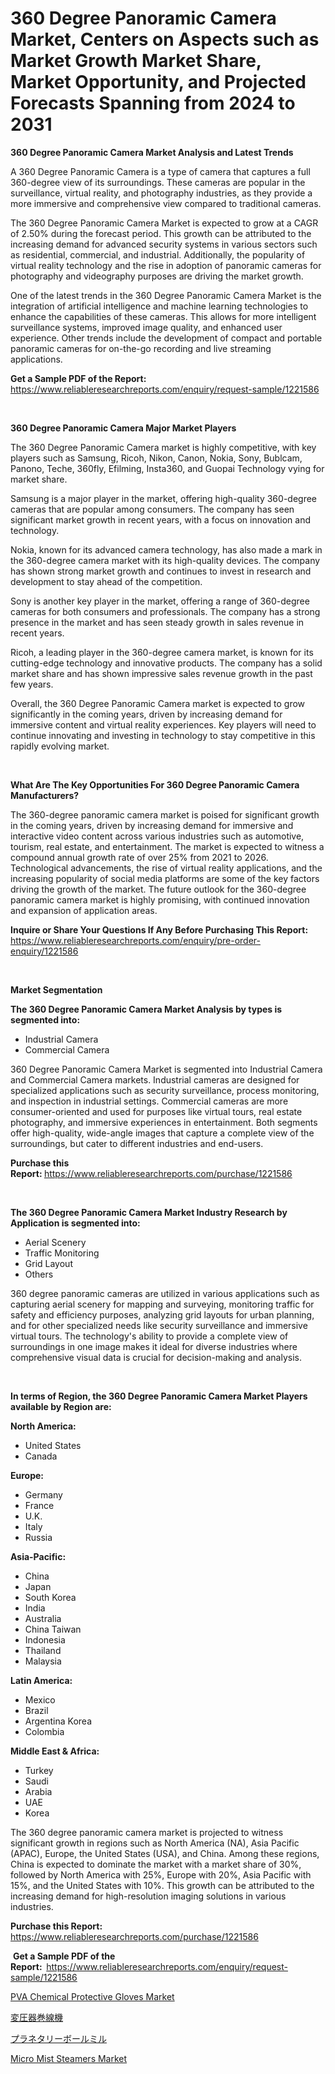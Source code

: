 <p><h1>360 Degree Panoramic Camera Market, Centers on Aspects such as Market Growth Market Share, Market Opportunity, and Projected Forecasts Spanning from 2024 to 2031</h1></p><p><strong>360 Degree Panoramic Camera Market Analysis and Latest Trends</strong></p>
<p><p>A 360 Degree Panoramic Camera is a type of camera that captures a full 360-degree view of its surroundings. These cameras are popular in the surveillance, virtual reality, and photography industries, as they provide a more immersive and comprehensive view compared to traditional cameras.</p><p>The 360 Degree Panoramic Camera Market is expected to grow at a CAGR of 2.50% during the forecast period. This growth can be attributed to the increasing demand for advanced security systems in various sectors such as residential, commercial, and industrial. Additionally, the popularity of virtual reality technology and the rise in adoption of panoramic cameras for photography and videography purposes are driving the market growth.</p><p>One of the latest trends in the 360 Degree Panoramic Camera Market is the integration of artificial intelligence and machine learning technologies to enhance the capabilities of these cameras. This allows for more intelligent surveillance systems, improved image quality, and enhanced user experience. Other trends include the development of compact and portable panoramic cameras for on-the-go recording and live streaming applications.</p></p>
<p><strong>Get a Sample PDF of the Report:&nbsp;</strong> <a href="https://www.reliableresearchreports.com/enquiry/request-sample/1221586">https://www.reliableresearchreports.com/enquiry/request-sample/1221586</a></p>
<p>&nbsp;</p>
<p><strong>360 Degree Panoramic Camera Major Market Players</strong></p>
<p><p>The 360 Degree Panoramic Camera market is highly competitive, with key players such as Samsung, Ricoh, Nikon, Canon, Nokia, Sony, Bublcam, Panono, Teche, 360fly, Efilming, Insta360, and Guopai Technology vying for market share.</p><p>Samsung is a major player in the market, offering high-quality 360-degree cameras that are popular among consumers. The company has seen significant market growth in recent years, with a focus on innovation and technology.</p><p>Nokia, known for its advanced camera technology, has also made a mark in the 360-degree camera market with its high-quality devices. The company has shown strong market growth and continues to invest in research and development to stay ahead of the competition.</p><p>Sony is another key player in the market, offering a range of 360-degree cameras for both consumers and professionals. The company has a strong presence in the market and has seen steady growth in sales revenue in recent years.</p><p>Ricoh, a leading player in the 360-degree camera market, is known for its cutting-edge technology and innovative products. The company has a solid market share and has shown impressive sales revenue growth in the past few years.</p><p>Overall, the 360 Degree Panoramic Camera market is expected to grow significantly in the coming years, driven by increasing demand for immersive content and virtual reality experiences. Key players will need to continue innovating and investing in technology to stay competitive in this rapidly evolving market.</p></p>
<p>&nbsp;</p>
<p><strong>What Are The Key Opportunities For 360 Degree Panoramic Camera Manufacturers?</strong></p>
<p><p>The 360-degree panoramic camera market is poised for significant growth in the coming years, driven by increasing demand for immersive and interactive video content across various industries such as automotive, tourism, real estate, and entertainment. The market is expected to witness a compound annual growth rate of over 25% from 2021 to 2026. Technological advancements, the rise of virtual reality applications, and the increasing popularity of social media platforms are some of the key factors driving the growth of the market. The future outlook for the 360-degree panoramic camera market is highly promising, with continued innovation and expansion of application areas.</p></p>
<p><strong>Inquire or Share Your Questions If Any Before Purchasing This Report:</strong> <a href="https://www.reliableresearchreports.com/enquiry/pre-order-enquiry/1221586">https://www.reliableresearchreports.com/enquiry/pre-order-enquiry/1221586</a></p>
<p>&nbsp;</p>
<p><strong>Market Segmentation</strong></p>
<p><strong>The 360 Degree Panoramic Camera Market Analysis by types is segmented into:</strong></p>
<p><ul><li>Industrial Camera</li><li>Commercial Camera</li></ul></p>
<p><p>360 Degree Panoramic Camera Market is segmented into Industrial Camera and Commercial Camera markets. Industrial cameras are designed for specialized applications such as security surveillance, process monitoring, and inspection in industrial settings. Commercial cameras are more consumer-oriented and used for purposes like virtual tours, real estate photography, and immersive experiences in entertainment. Both segments offer high-quality, wide-angle images that capture a complete view of the surroundings, but cater to different industries and end-users.</p></p>
<p><strong>Purchase this Report:&nbsp;</strong><a href="https://www.reliableresearchreports.com/purchase/1221586">https://www.reliableresearchreports.com/purchase/1221586</a></p>
<p>&nbsp;</p>
<p><strong>The 360 Degree Panoramic Camera Market Industry Research by Application is segmented into:</strong></p>
<p><ul><li>Aerial Scenery</li><li>Traffic Monitoring</li><li>Grid Layout</li><li>Others</li></ul></p>
<p><p>360 degree panoramic cameras are utilized in various applications such as capturing aerial scenery for mapping and surveying, monitoring traffic for safety and efficiency purposes, analyzing grid layouts for urban planning, and for other specialized needs like security surveillance and immersive virtual tours. The technology's ability to provide a complete view of surroundings in one image makes it ideal for diverse industries where comprehensive visual data is crucial for decision-making and analysis.</p></p>
<p>&nbsp;</p>
<p><strong>In terms of Region, the 360 Degree Panoramic Camera Market Players available by Region are:</strong></p>
<p>
    <p> <strong> North America: </strong>
        <ul>
            <li>United States</li>
            <li>Canada</li>
        </ul>
        </p> 
    <p> <strong> Europe: </strong>
        <ul>
            <li>Germany</li>
            <li>France</li>
            <li>U.K.</li>
            <li>Italy</li>
            <li>Russia</li>
        </ul>
        </p> 
    <p> <strong> Asia-Pacific: </strong>
        <ul>
            <li>China</li>
            <li>Japan</li>
            <li>South Korea</li>
            <li>India</li>
            <li>Australia</li>
            <li>China Taiwan</li>
            <li>Indonesia</li>
            <li>Thailand</li>
            <li>Malaysia</li>
        </ul>
        </p> 
    <p> <strong> Latin America: </strong>
        <ul>
            <li>Mexico</li>
            <li>Brazil</li>
            <li>Argentina Korea</li>
            <li>Colombia</li>
        </ul>
        </p> 
    <p> <strong> Middle East & Africa: </strong>
        <ul>
            <li>Turkey</li>
            <li>Saudi</li>
            <li>Arabia</li>
            <li>UAE</li>
            <li>Korea</li>
        </ul>
    </p>
    </p>
<p><p>The 360 degree panoramic camera market is projected to witness significant growth in regions such as North America (NA), Asia Pacific (APAC), Europe, the United States (USA), and China. Among these regions, China is expected to dominate the market with a market share of 30%, followed by North America with 25%, Europe with 20%, Asia Pacific with 15%, and the United States with 10%. This growth can be attributed to the increasing demand for high-resolution imaging solutions in various industries.</p></p>
<p><strong>Purchase this Report: </strong><a href="https://www.reliableresearchreports.com/purchase/1221586">https://www.reliableresearchreports.com/purchase/1221586</a></p>
<p>&nbsp;<strong>Get a Sample PDF of the Report:&nbsp;&nbsp;</strong><a href="https://www.reliableresearchreports.com/enquiry/request-sample/1221586">https://www.reliableresearchreports.com/enquiry/request-sample/1221586</a></p>
<p><strong></strong></p>
<p><p><a href="https://github.com/AKSHATREPORTPRIME/Market-Research-Report-List-3/blob/main/pva-chemical-protective-gloves-market.md">PVA Chemical Protective Gloves Market</a></p><p><a href="https://github.com/avwofrml53535/Market-Research-Report-List-1/blob/main/81680418122.md">変圧器巻線機</a></p><p><a href="https://github.com/vtbvgl20191192/Market-Research-Report-List-1/blob/main/19369008123.md">プラネタリーボールミル</a></p><p><a href="https://github.com/mbisetmhermsr/Market-Research-Report-List-1/blob/main/micro-mist-steamers-market.md">Micro Mist Steamers Market</a></p></p>